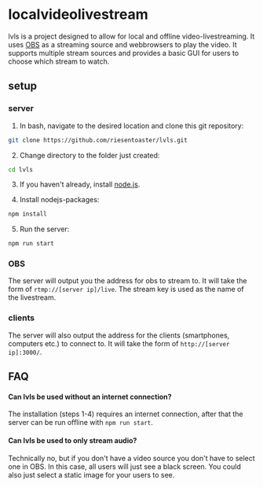 # localvideolivestream

lvls is a project designed to allow for local and offline video-livestreaming. It uses [OBS](www.obsproject.com) as a streaming source and webbrowsers to play the video. It supports multiple stream sources and provides a basic GUI for users to choose which stream to watch.

## setup

### server

1) In bash, navigate to the desired location and clone this git repository: 

```bash
git clone https://github.com/riesentoaster/lvls.git
```

2) Change directory to the folder just created:
```bash
cd lvls
```

3) If you haven't already, install [node.js](https://nodejs.org/en/download/).

4) Install nodejs-packages:
```bash
npm install
```

5) Run the server:
```bash
npm run start
```

### OBS

The server will output you the address for obs to stream to. It will take the form of `rtmp://[server ip]/live`.
The stream key is used as the name of the livestream.

### clients

The server will also output the address for the clients (smartphones, computers etc.) to connect to. It will take the form of `http://[server ip]:3000/`.


## FAQ

#### Can lvls be used without an internet connection?

The installation (steps 1-4) requires an internet connection, after that the server can be run offline with `npm run start`.

#### Can lvls be used to only stream audio?

Technically no, but if you don't have a video source you don't have to select one in OBS. In this case, all users will just see a black screen. You could also just select a static image for your users to see.
